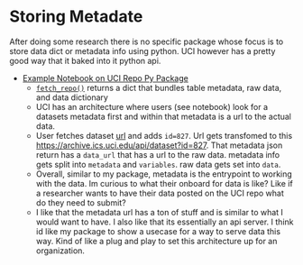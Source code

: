 # Storing Metadate
After doing some research there is no specific package whose focus is to store data dict or metadata info using python. UCI however has a pretty good way that it baked into it python api.

- [Example Notebook on UCI Repo Py Package](https://github.com/uci-ml-repo/ucimlrepo/blob/main/src/demo.ipynb)
    - [`fetch_repo()`](https://github.com/uci-ml-repo/ucimlrepo/blob/66747cb189eddd5fc747c4bf74ed4985a2c17454/src/ucimlrepo/fetch.py#L150) returns a dict that bundles table metadata, raw data, and data dictionary 
    - UCI has an architecture where users (see notebook) look for a datasets metadata first and within that metadata is a url to the actual data. 
    - User fetches dataset [url](https://github.com/uci-ml-repo/ucimlrepo/blob/66747cb189eddd5fc747c4bf74ed4985a2c17454/src/ucimlrepo/fetch.py#L68C43-L68C50) and adds `id=827`. Url gets transfomed to this https://archive.ics.uci.edu/api/dataset?id=827. That metadata json return has a `data_url` that has a url to the raw data. metadata info gets split into `metadata` and `variables`. raw data gets set into `data`.
    - Overall, similar to my package, metadata is the entrypoint to working with the data. Im curious to what their onboard for data is like? Like if a researcher wants to have their data posted on the UCI repo what do they need to submit?
    - I like that the metadata url has a ton of stuff and is similar to what I would want to have. I also like that its essentially an api server. I think id like my package to show a usecase for a way to serve data this way. Kind of like a plug and play to set this architecture up for an organization. 
